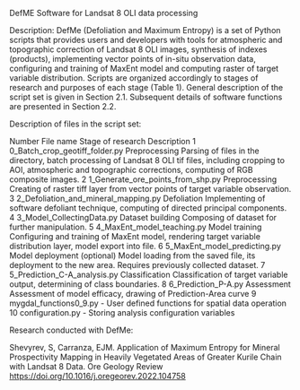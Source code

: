 DefME Software for Landsat 8 OLI data processing

Description:
DefMe (Defoliation and Maximum Entropy) is a set of Python scripts that provides users and developers with tools for atmospheric and topographic correction of Landsat 8 OLI images, synthesis of indexes (products), implementing vector points of in-situ observation data, configuring and training of MaxEnt model and computing raster of target variable distribution. Scripts are organized accordingly to stages of research and purposes of each stage (Table 1). General description of the script set is given in Section 2.1. Subsequent details of software functions are presented in Section 2.2.

Description of files in the script set:

Number	File name	Stage of research	Description
1	0_Batch_crop_geotiff_folder.py	Preprocessing	Parsing of files in the directory, batch processing of Landsat 8 OLI tif files, including cropping to AOI, atmospheric and topographic corrections, computing of RGB composite images. 
2	1_Generate_ore_points_from_shp.py	Preprocessing	Creating of raster tiff layer from vector points of target variable observation.
3	2_Defoliation_and_mineral_mapping.py	Defoliation	Implementing of software defoliant technique, computing of directed principal components.  
4	3_Model_CollectingData.py	Dataset building	Composing of dataset for further manipulation.
5	4_MaxEnt_model_teaching.py	Model training	Configuring and training of MaxEnt model, rendering target variable distribution layer, model export into file.
6	5_MaxEnt_model_predicting.py	Model deployment
(optional)	Model loading from the saved file, its deployment to the new area. Requires previously collected dataset.
7	5_Prediction_C-A_analysis.py	Classification	Classification of target variable output, determining of class boundaries. 
8	6_Prediction_P-A.py	Assessment 	Assessment of model efficacy, drawing of Prediction-Area curve
9	mygdal_functions0_9.py	-	User defined functions for spatial data operation 
10	configuration.py	-	Storing analysis configuration variables

Research conducted with DefMe:

Shevyrev, S, Carranza, EJM. Application of Maximum Entropy for Mineral Prospectivity Mapping in Heavily Vegetated Areas of Greater Kurile Chain with Landsat 8 Data. Ore Geology Review https://doi.org/10.1016/j.oregeorev.2022.104758  
